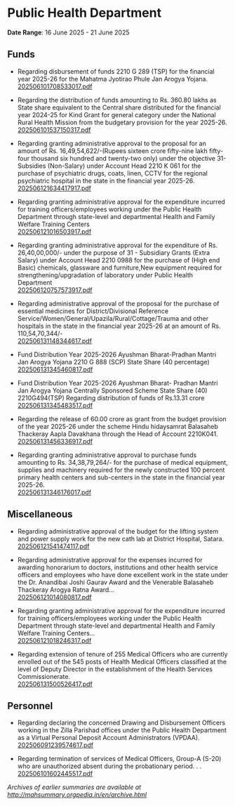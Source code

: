 # Public Health Department

**Date Range**: 16 June 2025 - 21 June 2025


## Funds
- Regarding  disbursement of funds 2210 G 289 (TSP) for the financial year 2025-26 for the Mahatma Jyotirao Phule Jan Arogya Yojana.\
  [202506101708533017.pdf](https://gr.maharashtra.gov.in/Site/Upload/Government%20Resolutions/English/202506101708533017.pdf)

- Regarding the distribution of funds amounting to Rs. 360.80 lakhs as State share equivalent to the Central share distributed for the financial year 2024-25 for Kind Grant for general category under the National Rural Health Mission from the budgetary provision for the year 2025-26.\
  [202506101537150317.pdf](https://gr.maharashtra.gov.in/Site/Upload/Government%20Resolutions/English/202506101537150317.pdf)

- Regarding granting administrative approval to the proposal for an amount of Rs. 16,49,54,622/-(Rupees sixteen crore fifty-nine lakh fifty-four thousand six hundred and twenty-two only) under the objective 31-Subsidies (Non-Salary) under Account Head 2210 K 061 for the purchase of psychiatric drugs, coats, linen, CCTV for the regional psychiatric hospital in the state in the financial year 2025-26.\
  [202506121634417917.pdf](https://gr.maharashtra.gov.in/Site/Upload/Government%20Resolutions/English/202506121634417917.pdf)

- Regarding granting administrative approval for the expenditure incurred for training officers/employees working under the Public Health Department through state-level and departmental Health and Family Welfare Training Centers\
  [202506121016503917.pdf](https://gr.maharashtra.gov.in/Site/Upload/Government%20Resolutions/English/202506121016503917.pdf)

- Regarding granting administrative approval for the expenditure of Rs. 26,40,00,000/- under the purpose of 31 - Subsidiary Grants (Extra Salary) under Account Head 2210 0988 for the purchase of (High end  Basic) chemicals, glassware and furniture,New equipment required for strengthening/upgradation of laboratory under Public Health Department\
  [202506120757573917.pdf](https://gr.maharashtra.gov.in/Site/Upload/Government%20Resolutions/English/202506120757573917.pdf)

- Regarding administrative approval of the proposal for the purchase of essential medicines for District/Divisional Reference Service/Women/General/Upazila/Rural/Cottage/Trauma and other hospitals in the state in the financial year 2025-26 at an amount of Rs. 110,54,70,344/-\
  [202506131148344617.pdf](https://gr.maharashtra.gov.in/Site/Upload/Government%20Resolutions/English/202506131148344617.pdf)

- Fund Distribution Year 2025-2026  Ayushman Bharat-Pradhan Mantri Jan Arogya Yojana 2210 G 888 (SCP) State Share (40 percentage)\
  [202506131345460817.pdf](https://gr.maharashtra.gov.in/Site/Upload/Government%20Resolutions/English/202506131345460817.pdf)

- Fund Distribution Year 2025-2026  Ayushman Bharat- Pradhan Mantri Jan Arogya Yojana Centrally Sponsored Scheme State Share (40) 2210G494(TSP)  Regarding distribution of funds of Rs.13.31 crore\
  [202506131345483517.pdf](https://gr.maharashtra.gov.in/Site/Upload/Government%20Resolutions/English/202506131345483517.pdf)

- Regarding the release of 60.00 crore as grant from the budget provision of the year 2025-26 under the scheme Hindu hidaysamrat Balasaheb Thackeray Aapla Davakhana through the Head of Account 2210K041.\
  [202506131456336917.pdf](https://gr.maharashtra.gov.in/Site/Upload/Government%20Resolutions/English/202506131456336917.pdf)

- Regarding granting administrative approval to purchase funds amounting to Rs. 34,38,79,264/- for the purchase of medical equipment, supplies and machinery required for the newly constructed 100 percent primary health centers and sub-centers in the state in the financial year 2025-26.\
  [202506131346176017.pdf](https://gr.maharashtra.gov.in/Site/Upload/Government%20Resolutions/English/202506131346176017.pdf)

## Miscellaneous
- Regarding administrative approval of the budget for the lifting system and power supply work for the new cath lab at District Hospital, Satara.\
  [202506121541474117.pdf](https://gr.maharashtra.gov.in/Site/Upload/Government%20Resolutions/English/202506121541474117.pdf)

- Regarding administrative approval for the expenses incurred for awarding honorarium to doctors, institutions and other health service officers and employees who have done excellent work in the state under the Dr. Anandibai Joshi Gaurav Award and the Venerable Balasaheb Thackeray Arogya Ratna Award...\
  [202506121014080817.pdf](https://gr.maharashtra.gov.in/Site/Upload/Government%20Resolutions/English/202506121014080817.pdf)

- Regarding granting administrative approval for the expenditure incurred for training officers/employees working under the Public Health Department through state-level and departmental Health and Family Welfare Training Centers...\
  [202506121018246317.pdf](https://gr.maharashtra.gov.in/Site/Upload/Government%20Resolutions/English/202506121018246317.pdf)

- Regarding extension of tenure of 255 Medical Officers who are currently enrolled out of the 545 posts of Health Medical Officers classified at the level of Deputy Director in the establishment of the Health Services Commissionerate.\
  [202506131500526417.pdf](https://gr.maharashtra.gov.in/Site/Upload/Government%20Resolutions/English/202506131500526417.pdf)

## Personnel
- Regarding declaring the concerned Drawing and Disbursement Officers working in the Zilla Parishad offices under the Public Health Department as a Virtual Personal Deposit Account Administrators (VPDAA).\
  [202506091239574617.pdf](https://gr.maharashtra.gov.in/Site/Upload/Government%20Resolutions/English/202506091239574617.pdf)

- Regarding termination of services of Medical Officers, Group-A (S-20) who are unauthorized absent during the probationary period. . .\
  [202506101602445517.pdf](https://gr.maharashtra.gov.in/Site/Upload/Government%20Resolutions/English/202506101602445517.pdf)


*Archives of earlier summaries are available at http://mahsummary.orgpedia.in/en/archive.html*